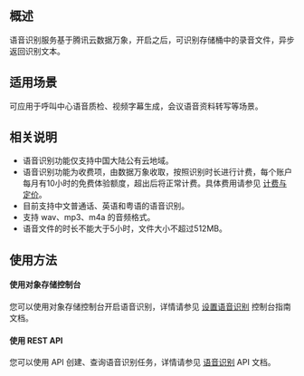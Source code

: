 ## 概述

语音识别服务基于腾讯云数据万象，开启之后，可识别存储桶中的录音文件，异步返回识别文本。

## 适用场景

可应用于呼叫中心语音质检、视频字幕生成，会议语音资料转写等场景。

## 相关说明

- 语音识别功能仅支持中国大陆公有云地域。
- 语音识别功能为收费项，由数据万象收取，按照识别时长进行计费，每个账户每月有10小时的免费体验额度，超出后将正常计费。具体费用请参见 [计费与定价](https://cloud.tencent.com/document/product/460/6970)。
- 目前支持中文普通话、英语和粤语的语音识别。
- 支持 wav、mp3、m4a 的音频格式。
- 语音文件的时长不能大于5小时，文件大小不超过512MB。

## 使用方法

#### 使用对象存储控制台

您可以使用对象存储控制台开启语音识别，详情请参见 [设置语音识别](https://cloud.tencent.com/document/product/436/47587) 控制台指南文档。

#### 使用 REST API

您可以使用 API 创建、查询语音识别任务，详情请参见 [语音识别](https://cloud.tencent.com/document/product/460/46228) API 文档。
